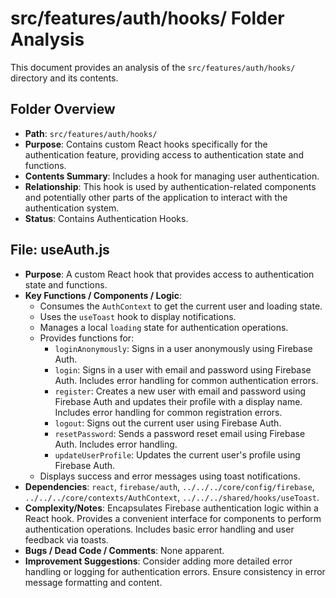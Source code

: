 # src/features/auth/hooks/ Folder Analysis

This document provides an analysis of the `src/features/auth/hooks/` directory and its contents.

## Folder Overview
- **Path**: `src/features/auth/hooks/`
- **Purpose**: Contains custom React hooks specifically for the authentication feature, providing access to authentication state and functions.
- **Contents Summary**: Includes a hook for managing user authentication.
- **Relationship**: This hook is used by authentication-related components and potentially other parts of the application to interact with the authentication system.
- **Status**: Contains Authentication Hooks.

## File: useAuth.js
- **Purpose**: A custom React hook that provides access to authentication state and functions.
- **Key Functions / Components / Logic**:
    - Consumes the `AuthContext` to get the current user and loading state.
    - Uses the `useToast` hook to display notifications.
    - Manages a local `loading` state for authentication operations.
    - Provides functions for:
        - `loginAnonymously`: Signs in a user anonymously using Firebase Auth.
        - `login`: Signs in a user with email and password using Firebase Auth. Includes error handling for common authentication errors.
        - `register`: Creates a new user with email and password using Firebase Auth and updates their profile with a display name. Includes error handling for common registration errors.
        - `logout`: Signs out the current user using Firebase Auth.
        - `resetPassword`: Sends a password reset email using Firebase Auth. Includes error handling.
        - `updateUserProfile`: Updates the current user's profile using Firebase Auth.
    - Displays success and error messages using toast notifications.
- **Dependencies**: `react`, `firebase/auth`, `../../../core/config/firebase`, `../../../core/contexts/AuthContext`, `../../../shared/hooks/useToast`.
- **Complexity/Notes**: Encapsulates Firebase authentication logic within a React hook. Provides a convenient interface for components to perform authentication operations. Includes basic error handling and user feedback via toasts.
- **Bugs / Dead Code / Comments**: None apparent.
- **Improvement Suggestions**: Consider adding more detailed error handling or logging for authentication errors. Ensure consistency in error message formatting and content.
